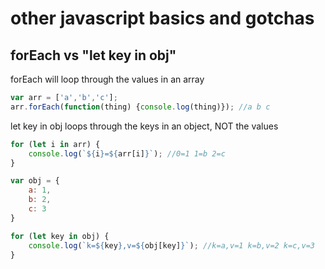 # other javascript basics and gotchas

## forEach vs "let key in obj"

forEach will loop through the values in an array

```js
var arr = ['a','b','c'];
arr.forEach(function(thing) {console.log(thing)}); //a b c
```

let key in obj loops through the keys in an object, NOT the values

```js
for (let i in arr) {
    console.log(`${i}=${arr[i]}`); //0=1 1=b 2=c
}

var obj = {
    a: 1,
    b: 2,
    c: 3
}

for (let key in obj) {
    console.log(`k=${key},v=${obj[key]}`); //k=a,v=1 k=b,v=2 k=c,v=3
}
```